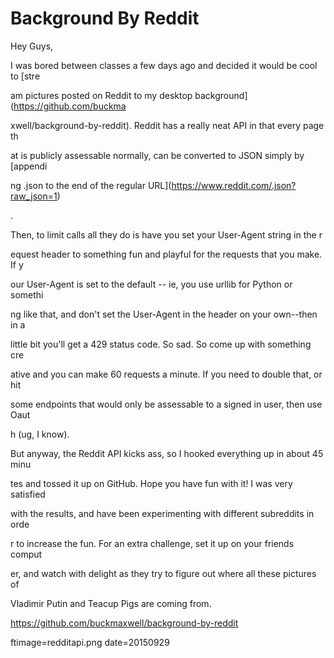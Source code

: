 
# Background By Reddit

Hey Guys,

I was bored between classes a few days ago and decided it would be cool to [stre

































































































am pictures posted on Reddit to my desktop background](https://github.com/buckma

































































































xwell/background-by-reddit).  Reddit has a really neat API in that every page th

































































































at is publicly assessable normally, can be converted to JSON  simply by [appendi

































































































ng .json to the end of the regular URL](https://www.reddit.com/.json?raw_json=1)

































































































.

Then, to limit calls all they do is have you set your User-Agent string in the r

































































































equest header to something fun and playful for the requests that you make.  If y

































































































our User-Agent is set to the default -- ie, you use urllib for Python or somethi

































































































ng like that, and don't set the User-Agent in the header on your own--then in a 

































































































little bit you'll get a 429 status code.  So sad.  So come up with something cre

































































































ative and you can make 60 requests a minute.  If you need to double that, or hit

































































































 some endpoints that would only be assessable to a signed in user, then use Oaut

































































































h (ug, I know).

But anyway, the Reddit API kicks ass, so I hooked everything up in about 45 minu

































































































tes and tossed it up on GitHub.  Hope you have fun with it! I was very satisfied

































































































 with the results, and have been experimenting with different subreddits in orde

































































































r to increase the fun.  For an extra challenge, set it up on your friends comput

































































































er, and watch with delight as they try to figure out where all these pictures of

































































































 Vladimir Putin and Teacup Pigs are coming from.

https://github.com/buckmaxwell/background-by-reddit

ftimage=redditapi.png
date=20150929